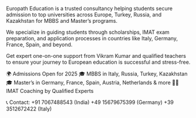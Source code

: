 

Europath Education is a trusted consultancy helping students secure admission to top universities across Europe, Turkey, Russia, and Kazakhstan for MBBS and Master’s programs.

We specialize in guiding students through scholarships, IMAT exam preparation, and application processes in countries like Italy, Germany, France, Spain, and beyond.

Get expert one-on-one support from Vikram Kumar and qualified teachers to ensure your journey to European education is successful and stress-free.

🌍 Admissions Open for 2025
🎓 MBBS in Italy, Russia, Turkey, Kazakhstan
🎓 Master’s in Germany, France, Spain, Austria, Netherlands & more
🧑‍🏫 IMAT Coaching by Qualified Experts

📞 Contact:
+91 7067488543 (India)
+49 15679675399 (Germany)
+39 3512672422 (Italy)
